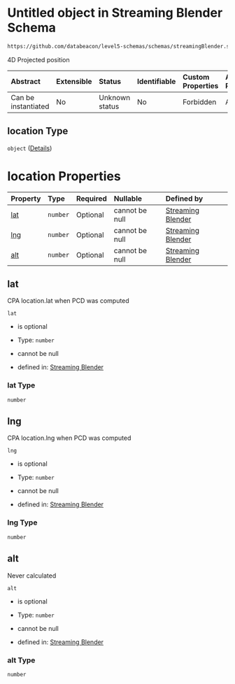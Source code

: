 # Untitled object in Streaming Blender Schema

```txt
https://github.com/databeacon/level5-schemas/schemas/streamingBlender.schema.json#/properties/pcds/properties/synced/ownship/location
```

4D Projected position

| Abstract            | Extensible | Status         | Identifiable | Custom Properties | Additional Properties | Access Restrictions | Defined In                                                                                      |
| :------------------ | :--------- | :------------- | :----------- | :---------------- | :-------------------- | :------------------ | :---------------------------------------------------------------------------------------------- |
| Can be instantiated | No         | Unknown status | No           | Forbidden         | Allowed               | none                | [streamingBlender.schema.json\*](../../out/streamingBlender.schema.json "open original schema") |

## location Type

`object` ([Details](streamingblender-properties-pcds-properties-synced-ownship-location.md))

# location Properties

| Property    | Type     | Required | Nullable       | Defined by                                                                                                                                                                                                                                                        |
| :---------- | :------- | :------- | :------------- | :---------------------------------------------------------------------------------------------------------------------------------------------------------------------------------------------------------------------------------------------------------------- |
| [lat](#lat) | `number` | Optional | cannot be null | [Streaming Blender](streamingblender-properties-pcds-properties-synced-ownship-location-properties-lat.md "https://github.com/databeacon/level5-schemas/schemas/streamingBlender.schema.json#/properties/pcds/properties/synced/ownship/location/properties/lat") |
| [lng](#lng) | `number` | Optional | cannot be null | [Streaming Blender](streamingblender-properties-pcds-properties-synced-ownship-location-properties-lng.md "https://github.com/databeacon/level5-schemas/schemas/streamingBlender.schema.json#/properties/pcds/properties/synced/ownship/location/properties/lng") |
| [alt](#alt) | `number` | Optional | cannot be null | [Streaming Blender](streamingblender-properties-pcds-properties-synced-ownship-location-properties-alt.md "https://github.com/databeacon/level5-schemas/schemas/streamingBlender.schema.json#/properties/pcds/properties/synced/ownship/location/properties/alt") |

## lat

CPA location.lat when PCD was computed

`lat`

*   is optional

*   Type: `number`

*   cannot be null

*   defined in: [Streaming Blender](streamingblender-properties-pcds-properties-synced-ownship-location-properties-lat.md "https://github.com/databeacon/level5-schemas/schemas/streamingBlender.schema.json#/properties/pcds/properties/synced/ownship/location/properties/lat")

### lat Type

`number`

## lng

CPA location.lng when PCD was computed

`lng`

*   is optional

*   Type: `number`

*   cannot be null

*   defined in: [Streaming Blender](streamingblender-properties-pcds-properties-synced-ownship-location-properties-lng.md "https://github.com/databeacon/level5-schemas/schemas/streamingBlender.schema.json#/properties/pcds/properties/synced/ownship/location/properties/lng")

### lng Type

`number`

## alt

Never calculated

`alt`

*   is optional

*   Type: `number`

*   cannot be null

*   defined in: [Streaming Blender](streamingblender-properties-pcds-properties-synced-ownship-location-properties-alt.md "https://github.com/databeacon/level5-schemas/schemas/streamingBlender.schema.json#/properties/pcds/properties/synced/ownship/location/properties/alt")

### alt Type

`number`
